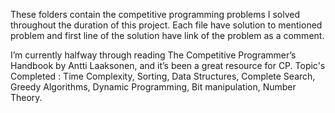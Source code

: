 These folders contain the competitive programming problems I solved throughout the duration of this project.
Each file have solution to mentioned problem and first line of the solution have link of the problem as a comment.

I’m currently halfway through reading The Competitive Programmer’s Handbook by Antti Laaksonen, and it’s been a great resource for CP.
Topic's Completed :
Time Complexity, 
Sorting, 
Data Structures, 
Complete Search, 
Greedy Algorithms, 
Dynamic Programming, 
Bit manipulation, 
Number Theory.
